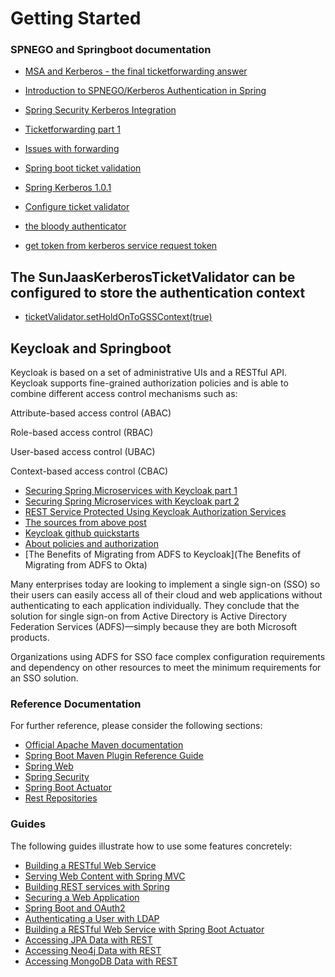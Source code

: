 # Getting Started

### SPNEGO and Springboot documentation

* [MSA and Kerberos - the final ticketforwarding answer](https://dzone.com/articles/microservices-and-kerberos-authentication)

* [Introduction to SPNEGO/Kerberos Authentication in Spring](https://www.baeldung.com/spring-security-kerberos)
* [Spring Security Kerberos Integration](https://www.baeldung.com/spring-security-kerberos-integration)
* [Ticketforwarding part 1](https://stackoverflow.com/questions/12529243/delegate-forward-kerberos-tickets-with-spring-security)
* [Issues with forwarding](https://github.com/spring-projects/spring-security-kerberos/issues/103)
* [Spring boot ticket validation](https://raw.githubusercontent.com/spring-projects/spring-security-kerberos/master/spring-security-kerberos-core/src/main/java/org/springframework/security/kerberos/authentication/sun/SunJaasKerberosTicketValidator.java)
* [Spring Kerberos 1.0.1](https://docs.spring.io/spring-security-kerberos/docs/1.0.1.RELEASE/api/)
* [Configure ticket validator](http://code-addict.pl/spring-security-kerberos/)
* [the bloody authenticator](https://github.com/spring-projects/spring-security-kerberos/blob/master/spring-security-kerberos-core/src/main/java/org/springframework/security/kerberos/authentication/sun/SunJaasKerberosTicketValidator.java)
* [get token from kerberos service request token](http://useof.org/java-open-source/org.springframework.security.kerberos.authentication.KerberosServiceRequestToken)


## The SunJaasKerberosTicketValidator can be configured to store the authentication context

* [ticketValidator.setHoldOnToGSSContext(true)](https://github.com/spring-projects/spring-security-kerberos/issues/103)

## Keycloak and Springboot

Keycloak is based on a set of administrative UIs and a RESTful API. Keycloak supports fine-grained authorization policies and is able to combine different access control mechanisms such as:

Attribute-based access control (ABAC)

Role-based access control (RBAC)

User-based access control (UBAC)

Context-based access control (CBAC)

* [Securing Spring Microservices with Keycloak part 1](https://blog.jdriven.com/2018/10/securing-spring-microservices-with-keycloak-part-1/)
* [Securing Spring Microservices with Keycloak part 2](https://blog.jdriven.com/2018/10/securing-spring-microservices-with-keycloak-part-2/)
* [REST Service Protected Using Keycloak Authorization Services](https://medium.com/@ravthiru/rest-service-protected-using-keycloak-authorization-services-a6ad2d8ecb9f)
* [The sources from above post](https://github.com/ravthiru/keycloak-recepies)
* [Keycloak github quickstarts](https://github.com/keycloak/keycloak-quickstarts)
* [About policies and authorization](https://www.keycloak.org/docs/6.0/authorization_services/#_overview)
* [The Benefits of Migrating from ADFS to Keycloak](The Benefits of Migrating from ADFS to Okta)

Many enterprises today are looking to implement a single sign-on (SSO) so their users can easily access all of their cloud and web applications without authenticating to each application individually. They conclude that the solution for single sign-on from Active Directory is Active Directory Federation Services (ADFS)—simply because they are both Microsoft products.

Organizations using ADFS for SSO face complex configuration requirements and dependency on other resources to meet the minimum requirements for an SSO solution. 

### Reference Documentation
For further reference, please consider the following sections:

* [Official Apache Maven documentation](https://maven.apache.org/guides/index.html)
* [Spring Boot Maven Plugin Reference Guide](https://docs.spring.io/spring-boot/docs/2.1.9.RELEASE/maven-plugin/)
* [Spring Web](https://docs.spring.io/spring-boot/docs/2.1.9.RELEASE/reference/htmlsingle/#boot-features-developing-web-applications)
* [Spring Security](https://docs.spring.io/spring-boot/docs/2.1.9.RELEASE/reference/htmlsingle/#boot-features-security)
* [Spring Boot Actuator](https://docs.spring.io/spring-boot/docs/2.1.9.RELEASE/reference/htmlsingle/#production-ready)
* [Rest Repositories](https://docs.spring.io/spring-boot/docs/2.1.9.RELEASE/reference/htmlsingle/#howto-use-exposing-spring-data-repositories-rest-endpoint)

### Guides
The following guides illustrate how to use some features concretely:

* [Building a RESTful Web Service](https://spring.io/guides/gs/rest-service/)
* [Serving Web Content with Spring MVC](https://spring.io/guides/gs/serving-web-content/)
* [Building REST services with Spring](https://spring.io/guides/tutorials/bookmarks/)
* [Securing a Web Application](https://spring.io/guides/gs/securing-web/)
* [Spring Boot and OAuth2](https://spring.io/guides/tutorials/spring-boot-oauth2/)
* [Authenticating a User with LDAP](https://spring.io/guides/gs/authenticating-ldap/)
* [Building a RESTful Web Service with Spring Boot Actuator](https://spring.io/guides/gs/actuator-service/)
* [Accessing JPA Data with REST](https://spring.io/guides/gs/accessing-data-rest/)
* [Accessing Neo4j Data with REST](https://spring.io/guides/gs/accessing-neo4j-data-rest/)
* [Accessing MongoDB Data with REST](https://spring.io/guides/gs/accessing-mongodb-data-rest/)

